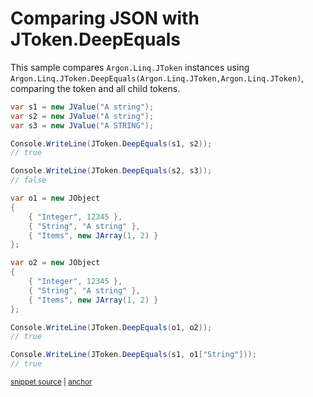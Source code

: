 # Comparing JSON with JToken.DeepEquals

This sample compares `Argon.Linq.JToken` instances using `Argon.Linq.JToken.DeepEquals(Argon.Linq.JToken,Argon.Linq.JToken)`, comparing the token and all child tokens.

<!-- snippet: DeepEquals -->
<a id='snippet-deepequals'></a>
```cs
var s1 = new JValue("A string");
var s2 = new JValue("A string");
var s3 = new JValue("A STRING");

Console.WriteLine(JToken.DeepEquals(s1, s2));
// true

Console.WriteLine(JToken.DeepEquals(s2, s3));
// false

var o1 = new JObject
{
    { "Integer", 12345 },
    { "String", "A string" },
    { "Items", new JArray(1, 2) }
};

var o2 = new JObject
{
    { "Integer", 12345 },
    { "String", "A string" },
    { "Items", new JArray(1, 2) }
};

Console.WriteLine(JToken.DeepEquals(o1, o2));
// true

Console.WriteLine(JToken.DeepEquals(s1, o1["String"]));
// true
```
<sup><a href='/Src/Tests/Documentation/Samples/Linq/DeepEquals.cs#L35-L65' title='Snippet source file'>snippet source</a> | <a href='#snippet-deepequals' title='Start of snippet'>anchor</a></sup>
<!-- endSnippet -->
